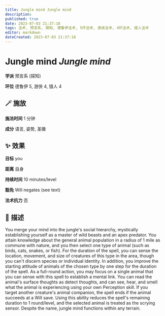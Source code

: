 ```yaml
---
title: Jungle mind Jungle mind
description: 
published: true
date: 2023-07-03 21:37:18
tags: 法术, 预言系, 探知, 德鲁伊法术, 5环法术, 游侠法术, 4环法术, 猎人法术
editor: markdown
dateCreated: 2023-07-03 21:37:18
---
```


# **Jungle mind** *Jungle mind*

**学派** 预言系 (探知) 

**环位** 德鲁伊 5, 游侠 4, 猎人 4

## 🪄 施放

**施法时间** 1 分钟

**成分** 语言, 姿势, 圣徽

## ✨ 效果 

**目标** you 

**距离** 自身  

**持续时间** 10 minutes/level 

**豁免** Will negates (see text)

**法术抗力** 否

## 📖 描述

You merge your mind into the jungle's social hierarchy, mystically establishing yourself as a master of wild beasts and an apex predator. You attain knowledge about the general animal population in a radius of 1 mile as commune with nature, and you then select one type of animal (such as birds, cats, snakes, or fish). For the duration of the spell, you can sense the location, movement, and size of creatures of this type in the area, though you can't discern species or individual identity. In addition, you improve the starting attitude of animals of the chosen type by one step for the duration of the spell.  As a full-round action, you may focus on a single animal that you can sense with this spell to establish a mental link. You can read the animal's surface thoughts as detect thoughts, and can see, hear, and smell what the animal is experiencing using your own Perception skill. If you target another creature's animal companion, the spell ends if the animal succeeds at a Will save. Using this ability reduces the spell's remaining duration to 1 round/level, and the selected animal is treated as the scrying sensor.  Despite the name, jungle mind functions within any terrain.
    